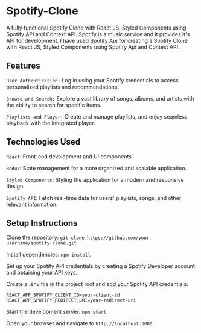 # Spotify-Clone

A fully functional Spotify Clone with React JS, Styled Components using Spotify API and Context API.
Spotify is a music service and it provides it's API for development.
I have used Spotify Api for creating a Spotify Clone with React JS, Styled Components using Spotify Api and Context API.

## Features
`User Authentication:` Log in using your Spotify credentials to access personalized playlists and recommendations.

`Browse and Search:` Explore a vast library of songs, albums, and artists with the ability to search for specific items.

`Playlists and Player:` Create and manage playlists, and enjoy seamless playback with the integrated player.


## Technologies Used

`React`: Front-end development and UI components.

`Redux`: State management for a more organized and scalable application.

`Styled Components`: Styling the application for a modern and responsive design.

`Spotify API`: Fetch real-time data for users' playlists, songs, and other relevant information.


## Setup Instructions


Clone the repository: `git clone https://github.com/your-username/spotify-clone.git`

Install dependencies: `npm install`

Set up your Spotify API credentials by creating a Spotify Developer account and obtaining your API keys.

Create a .env file in the project root and add your Spotify API credentials:
```https
REACT_APP_SPOTIFY_CLIENT_ID=your-client-id
REACT_APP_SPOTIFY_REDIRECT_URI=your-redirect-uri
```
Start the development server: `npm start`

Open your browser and navigate to `http://localhost:3000`.

